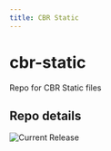 ```yaml
---
title: CBR Static
---
```


# cbr-static
Repo for CBR Static files 


## Repo details

![Current Release](https://img.shields.io/badge/release-v0.7.9-blue)

